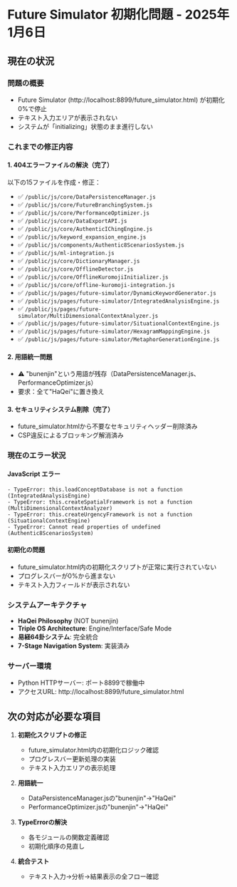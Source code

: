 # Future Simulator 初期化問題 - 2025年1月6日

## 現在の状況

### 問題の概要
- Future Simulator (http://localhost:8899/future_simulator.html) が初期化0%で停止
- テキスト入力エリアが表示されない
- システムが「initializing」状態のまま進行しない

### これまでの修正内容

#### 1. 404エラーファイルの解決（完了）
以下の15ファイルを作成・修正：
- ✅ `/public/js/core/DataPersistenceManager.js`
- ✅ `/public/js/core/FutureBranchingSystem.js`
- ✅ `/public/js/core/PerformanceOptimizer.js`
- ✅ `/public/js/core/DataExportAPI.js`
- ✅ `/public/js/core/AuthenticIChingEngine.js`
- ✅ `/public/js/keyword_expansion_engine.js`
- ✅ `/public/js/components/Authentic8ScenariosSystem.js`
- ✅ `/public/js/ml-integration.js`
- ✅ `/public/js/core/DictionaryManager.js`
- ✅ `/public/js/core/OfflineDetector.js`
- ✅ `/public/js/core/OfflineKuromojiInitializer.js`
- ✅ `/public/js/core/offline-kuromoji-integration.js`
- ✅ `/public/js/pages/future-simulator/DynamicKeywordGenerator.js`
- ✅ `/public/js/pages/future-simulator/IntegratedAnalysisEngine.js`
- ✅ `/public/js/pages/future-simulator/MultiDimensionalContextAnalyzer.js`
- ✅ `/public/js/pages/future-simulator/SituationalContextEngine.js`
- ✅ `/public/js/pages/future-simulator/HexagramMappingEngine.js`
- ✅ `/public/js/pages/future-simulator/MetaphorGenerationEngine.js`

#### 2. 用語統一問題
- ⚠️ "bunenjin"という用語が残存（DataPersistenceManager.js、PerformanceOptimizer.js）
- 要求：全て"HaQei"に置き換え

#### 3. セキュリティシステム削除（完了）
- future_simulator.htmlから不要なセキュリティヘッダー削除済み
- CSP違反によるブロッキング解消済み

### 現在のエラー状況

#### JavaScript エラー
```
- TypeError: this.loadConceptDatabase is not a function (IntegratedAnalysisEngine)
- TypeError: this.createSpatialFramework is not a function (MultiDimensionalContextAnalyzer)
- TypeError: this.createUrgencyFramework is not a function (SituationalContextEngine)
- TypeError: Cannot read properties of undefined (Authentic8ScenariosSystem)
```

#### 初期化の問題
- future_simulator.html内の初期化スクリプトが正常に実行されていない
- プログレスバーが0%から進まない
- テキスト入力フィールドが表示されない

### システムアーキテクチャ
- **HaQei Philosophy** (NOT bunenjin)
- **Triple OS Architecture**: Engine/Interface/Safe Mode
- **易経64卦システム**: 完全統合
- **7-Stage Navigation System**: 実装済み

### サーバー環境
- Python HTTPサーバー: ポート8899で稼働中
- アクセスURL: http://localhost:8899/future_simulator.html

## 次の対応が必要な項目

1. **初期化スクリプトの修正**
   - future_simulator.html内の初期化ロジック確認
   - プログレスバー更新処理の実装
   - テキスト入力エリアの表示処理

2. **用語統一**
   - DataPersistenceManager.jsの"bunenjin"→"HaQei"
   - PerformanceOptimizer.jsの"bunenjin"→"HaQei"

3. **TypeErrorの解決**
   - 各モジュールの関数定義確認
   - 初期化順序の見直し

4. **統合テスト**
   - テキスト入力→分析→結果表示の全フロー確認